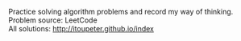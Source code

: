 Practice solving algorithm problems and record my way of thinking.<br>
Problem source: LeetCode<br>
All solutions: <a href="http://itoupeter.github.io/index">http://itoupeter.github.io/index</a>
